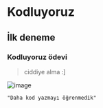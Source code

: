 # Kodluyoruz
## İlk deneme
### Kodluyoruz ödevi

> ciddiye alma :]

![image](https://kodluyoruz.org/wp-content/uploads/2022/05/kodluyoruz_yatay_slogan.png)

```
"Daha kod yazmayı öğrenmedik"
```
